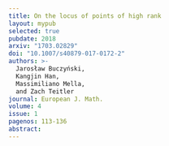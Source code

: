 ```yaml
---
title: On the locus of points of high rank
layout: mypub
selected: true
pubdate: 2018
arxiv: "1703.02829"
doi: "10.1007/s40879-017-0172-2"
authors: >-
  Jarosław Buczyński,
  Kangjin Han,
  Massimiliano Mella,
  and Zach Teitler
journal: European J. Math.
volume: 4
issue: 1
pagenos: 113-136
abstract:
---
```

